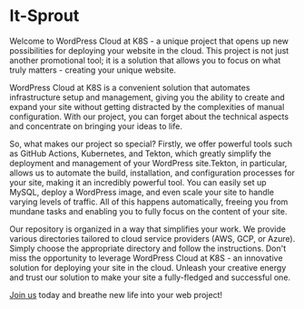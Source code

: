 # It-Sprout

Welcome to WordPress Cloud at K8S - a unique project that opens up new possibilities for deploying your website in the cloud.
This project is not just another promotional tool;
it is a solution that allows you to focus on what truly matters - creating your unique website.

WordPress Cloud at K8S is a convenient solution that automates infrastructure setup and management, giving you the ability to create and expand your site without getting distracted by the complexities of manual configuration. With our project, you can forget about the technical aspects and concentrate on bringing your ideas to life.

So, what makes our project so special? Firstly, we offer powerful tools such as GitHub Actions, Kubernetes, and Tekton, which greatly simplify the deployment and management of your WordPress site.Tekton, in particular, allows us to automate the build, installation, and configuration processes for your site, making it an incredibly powerful tool. You can easily set up MySQL, deploy a WordPress image, and even scale your site to handle varying levels of traffic. All of this happens automatically, freeing you from mundane tasks and enabling you to fully focus on the content of your site.

Our repository is organized in a way that simplifies your work. We provide various directories tailored to cloud service providers (AWS, GCP, or Azure). Simply choose the appropriate directory and follow the instructions.
Don't miss the opportunity to leverage WordPress Cloud at K8S - an innovative solution for deploying your site in the cloud. Unleash your creative energy and trust our solution to make your site a fully-fledged and successful one.

[Join us](https://github.com/itsproutorgua/wordpress-cloud-at-k8s) today and breathe new life into your web project!